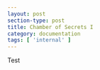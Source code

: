 ```yaml
---
layout: post
section-type: post
title: Chamber of Secrets I
category: documentation
tags: [ 'internal' ]
---
```

Test